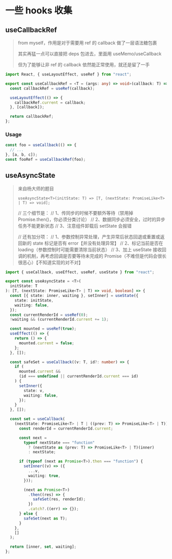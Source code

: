 # 一些 hooks 收集

## useCallbackRef

> from myself，作用是对于需要用 ref 的 callback 做了一层语法糖包裹
>
> 其实再猛一点可以直接把 deps 包进去，里面用 useMemo/useCallback
>
> 但为了能够让非 ref 的 callback 依然能正常使用，就还是留了一手

```typescript
import React, { useLayoutEffect, useRef } from "react";

export const useCallbackRef = <T = (args: any) => void>(callback: T) => {
  const callbackRef = useRef(callback);

  useLayoutEffect(() => {
    callbackRef.current = callback;
  }, [callback]);

  return callbackRef;
};
```

### Usage

```typescript
const foo = useCallback(() => {
  // ...
}, [a, b, c]);
const fooRef = useCallbackRef(foo);
```

## useAsyncState

> 来自杨大师的题目
>
> `useAsyncState<T>(initState: T) => [T, (nextState: PromiseLike<T> | T) => void];`
>
> // 三个细节是：
> // 1、传同步的时候不要额外等待（禁用掉 Promise.then()，你必须分类讨论）
> // 2、数据同步必须安全，过时的异步任务不能更新状态
> // 3、注意组件卸载后 setState 会报错
>
> // 还有加分项：
> // 1、参数控制异常处理，产生异常后状态回退或重置或返回新的 state 标记是否有 error【并没有处理异常】
> // 2、标记当前是否在 loading（参数控制时可能需要清除当前状态）
> // 3、加上 useState 接收回调的机制，再考虑回调是否要等待未完成的 Promise（不难但是代码会很长很恶心）【不知道实现的对不对】

```typescript
import { useCallback, useEffect, useRef, useState } from "react";

export const useAsyncState = <T>(
  initState: T
): [T, (nextState: PromiseLike<T> | T) => void, boolean] => {
  const [{ state: inner, waiting }, setInner] = useState({
    state: initState,
    waiting: false,
  });
  const currentRenderId = useRef(0);
  !waiting && (currentRenderId.current += 1);

  const mounted = useRef(true);
  useEffect(() => {
    return () => {
      mounted.current = false;
    };
  }, []);

  const safeSet = useCallback((v: T, id?: number) => {
    if (
      mounted.current &&
      (id === undefined || currentRenderId.current === id)
    ) {
      setInner({
        state: v,
        waiting: false,
      });
    }
  }, []);

  const set = useCallback(
    (nextState: PromiseLike<T> | T | ((prev: T) => PromiseLike<T> | T)) => {
      const renderId = currentRenderId.current;

      const next =
        typeof nextState === "function"
          ? (nextState as (prev: T) => PromiseLike<T> | T)(inner)
          : nextState;

      if (typeof (next as Promise<T>).then === "function") {
        setInner((v) => ({
          ...v,
          waiting: true,
        }));

        (next as Promise<T>)
          .then((res) => {
            safeSet(res, renderId);
          })
          .catch?.((err) => {});
      } else {
        safeSet(next as T);
      }
    },
    []
  );

  return [inner, set, waiting];
};
```
